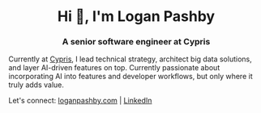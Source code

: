 <h1 align="center">Hi 👋, I'm Logan Pashby</h1>
<h3 align="center">A senior software engineer at Cypris</h3>

Currently at [Cypris](https://cypris.ai/), I lead technical strategy, architect big data solutions, and layer AI-driven features on top. Currently passionate about incorporating AI into features and developer workflows, but only where it truly adds value.

Let's connect: [loganpashby.com](https://loganpashby.com) | [LinkedIn](https://www.linkedin.com/in/logan-pashby)

